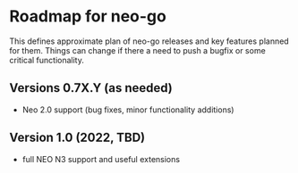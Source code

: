 # Roadmap for neo-go

This defines approximate plan of neo-go releases and key features planned for
them. Things can change if there a need to push a bugfix or some critical
functionality.

## Versions 0.7X.Y (as needed)
* Neo 2.0 support (bug fixes, minor functionality additions)

## Version 1.0 (2022, TBD)
* full NEO N3 support and useful extensions
